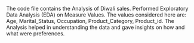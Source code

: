 The code file contains the Analysis of Diwali sales. 
Performed Exploratory Data Analysis (EDA) on Measure Values.
The values considered here are: Age, Marital_Status, Occupation, Product_Category, Product_id. 
The Analysis helped in understanding the data and gave insights on how and what were preferences. 
